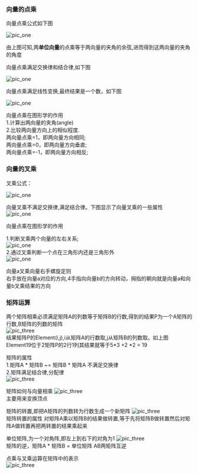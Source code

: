### 向量的点乘
向量点乘公式如下图 

![pic_one](/Image/vecdot.png)

由上图可知,两**单位向量**的点乘等于两向量的夹角的余弦,进而得到这两向量的夹角的角度  

向量点乘满足交换律和结合律,如下图  

![pic_one](/Image/vecdot2.png)

向量点乘满足线性变换,最终结果是一个数，如下图  

![pic_one](/Image/vecdot3.png)

向量点乘在图形学的作用  
1.计算出两向量的夹角(angle)  
2.比较两向量方向上的相似程度.  
  两向量点乘=1，即两向量方向相同;  
  两向量点乘=0，即两向量方向垂直;  
  两向量点乘=-1，即两向量方向相反;




### 向量的叉乘
叉乘公式： 

![pic_one](/Image/cross1.png)  

向量叉乘不满足交换律,满足结合律。下图显示了向量叉乘的一些属性  
![pic_one](/Image/cross2.png)  

向量点乘在图形学的作用  

1.判断叉乘两个向量的左右关系;  
![pic_one](/Image/cross3.png)  
2.通过叉乘判断一个点在三角形内还是三角形外  
![pic_one](/Image/cross4.png)  

向量a叉乘向量右手螺旋定则  
右手放在向量a对应的方向,4手指向向量b的方向转动，拇指的朝向就是向量a和向量b叉乘结果的方向


### 矩阵运算
两个矩阵相乘必须满足矩阵A的列数等于矩阵B的行数,得到的结果P为一个A矩阵的行数,B矩阵的列数的矩阵  
![pic_three](/Image/matrix1.png)  
结果矩阵P的Element(i,j),i从矩阵A的行数取,j从矩阵B的列数取。如上图Element19位于2矩阵P的2行1列其结果就等于5*3 +2 *2 = 19  

矩阵的属性  
1.矩阵A * 矩阵B ~= 矩阵B * 矩阵A  不满足交换律  
2.矩阵满足结合律,分配律  
![pic_three](/Image/matrix2.png)  

矩阵如何与向量相乘 
![pic_three](/Image/matrix3.png)  
主要用来变换顶点 

矩阵的转置,即把A矩阵的列数转为行数生成一个新矩阵 
![pic_three](/Image/matrix4.png)  
矩阵转置的属性 对矩阵A乘以矩阵B的结果做转置,等于先将矩阵B做转置然后对矩阵A做转置再把两转置的结果乘起来 

单位矩阵,为一个对角阵,即左上到右下的对角为1
![pic_three](/Image/matrix5.png)  
矩阵的逆，矩阵A * 矩阵B = 单位矩阵 AB两矩阵互逆

点乘与叉乘运算在矩阵中的表示  
![pic_three](/Image/matrix6.png)
